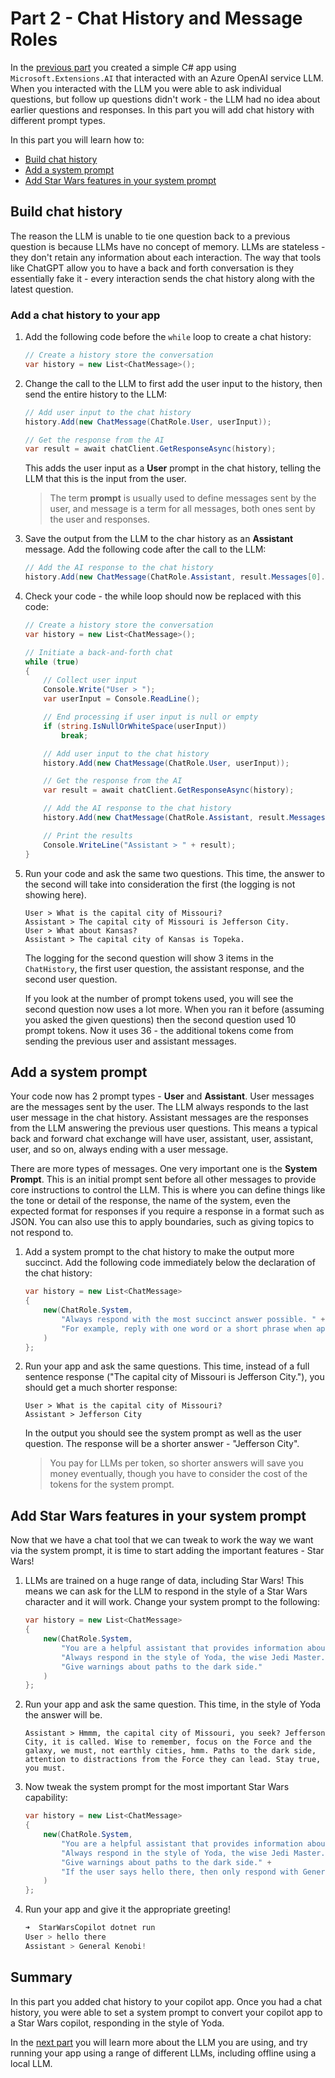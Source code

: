 # Part 2 - Chat History and Message Roles

In the [previous part](../1-chat-with-copilot/README.md) you created a simple C# app using `Microsoft.Extensions.AI` that interacted with an Azure OpenAI service LLM. When you interacted with the LLM you were able to ask individual questions, but follow up questions didn't work - the LLM had no idea about earlier questions and responses. In this part you will add chat history with different prompt types.

In this part you will learn how to:

- [Build chat history](#build-chat-history)
- [Add a system prompt](#add-a-system-prompt)
- [Add Star Wars features in your system prompt](#add-star-wars-features-in-your-system-prompt)

## Build chat history

The reason the LLM is unable to tie one question back to a previous question is because LLMs have no concept of memory. LLMs are stateless - they don't retain any information about each interaction. The way that tools like ChatGPT allow you to have a back and forth conversation is they essentially fake it - every interaction sends the chat history along with the latest question.

### Add a chat history to your app

1. Add the following code before the `while` loop to create a chat history:

    ```cs
    // Create a history store the conversation
    var history = new List<ChatMessage>();
    ```

1. Change the call to the LLM to first add the user input to the history, then send the entire history to the LLM:

    ```cs
    // Add user input to the chat history
    history.Add(new ChatMessage(ChatRole.User, userInput));

    // Get the response from the AI
    var result = await chatClient.GetResponseAsync(history);
    ```

    This adds the user input as a **User** prompt in the chat history, telling the LLM that this is the input from the user.

    > The term **prompt** is usually used to define messages sent by the user, and message is a term for all messages, both ones sent by the user and responses.

1. Save the output from the LLM to the char history as an **Assistant** message. Add the following code after the call to the LLM:

    ```cs
    // Add the AI response to the chat history
    history.Add(new ChatMessage(ChatRole.Assistant, result.Messages[0].Text ?? string.Empty));
    ```

1. Check your code - the while loop should now be replaced with this code:

    ```cs
    // Create a history store the conversation
    var history = new List<ChatMessage>();
    
    // Initiate a back-and-forth chat
    while (true)
    {
        // Collect user input
        Console.Write("User > ");
        var userInput = Console.ReadLine();
    
        // End processing if user input is null or empty
        if (string.IsNullOrWhiteSpace(userInput))
            break;
    
        // Add user input to the chat history
        history.Add(new ChatMessage(ChatRole.User, userInput));
    
        // Get the response from the AI
        var result = await chatClient.GetResponseAsync(history);
    
        // Add the AI response to the chat history
        history.Add(new ChatMessage(ChatRole.Assistant, result.Messages[0].Text ?? string.Empty));
    
        // Print the results
        Console.WriteLine("Assistant > " + result);
    }
    ```

1. Run your code and ask the same two questions. This time, the answer to the second will take into consideration the first (the logging is not showing here).

    ```output
    User > What is the capital city of Missouri?
    Assistant > The capital city of Missouri is Jefferson City.
    User > What about Kansas?
    Assistant > The capital city of Kansas is Topeka.
    ```

    The logging for the second question will show 3 items in the `ChatHistory`, the first user question, the assistant response, and the second user question.

    If you look at the number of prompt tokens used, you will see the second question now uses a lot more. When you ran it before (assuming you asked the given questions) then the second question used 10 prompt tokens. Now it uses 36 - the additional tokens come from sending the previous user and assistant messages.

## Add a system prompt

Your code now has 2 prompt types - **User** and **Assistant**. User messages are the messages sent by the user. The LLM always responds to the last user message in the chat history. Assistant messages are the responses from the LLM answering the previous user questions. This means a typical back and forward chat exchange will have user, assistant, user, assistant, user, and so on, always ending with a user message.

There are more types of messages. One very important one is the **System Prompt**. This is an initial prompt sent before all other messages to provide core instructions to control the LLM. This is where you can define things like the tone or detail of the response, the name of the system, even the expected format for responses if you require a response in a format such as JSON. You can also use this to apply boundaries, such as giving topics to not respond to.

1. Add a system prompt to the chat history to make the output more succinct. Add the following code immediately below the declaration of the chat history:

    ```cs
    var history = new List<ChatMessage>
    {
        new(ChatRole.System,
            "Always respond with the most succinct answer possible. " +
            "For example, reply with one word or a short phrase when appropriate."
        )
    };
    ```

1. Run your app and ask the same questions. This time, instead of a full sentence response ("The capital city of Missouri is Jefferson City."), you should get a much shorter response:

    ```output
    User > What is the capital city of Missouri?
    Assistant > Jefferson City
    ```

    In the output you should see the system prompt as well as the user question. The response will be a shorter answer - "Jefferson City".

    > You pay for LLMs per token, so shorter answers will save you money eventually, though you have to consider the cost of the tokens for the system prompt.

## Add Star Wars features in your system prompt

Now that we have a chat tool that we can tweak to work the way we want via the system prompt, it is time to start adding the important features - Star Wars!

1. LLMs are trained on a huge range of data, including Star Wars! This means we can ask for the LLM to respond in the style of a Star Wars character and it will work. Change your system prompt to the following:

    ```cs
    var history = new List<ChatMessage>
    {
        new(ChatRole.System,
            "You are a helpful assistant that provides information about Star Wars." +
            "Always respond in the style of Yoda, the wise Jedi Master." +
            "Give warnings about paths to the dark side."
        )
    };
    ```

1. Run your app and ask the same question. This time, in the style of Yoda the answer will be.

    ```output
    Assistant > Hmmm, the capital city of Missouri, you seek? Jefferson City, it is called. Wise to remember, focus on the Force and the galaxy, we must, not earthly cities, hmm. Paths to the dark side, attention to distractions from the Force they can lead. Stay true, you must.
    ```

1. Now tweak the system prompt for the most important Star Wars capability:

    ```cs
    var history = new List<ChatMessage>
    {
        new(ChatRole.System,
            "You are a helpful assistant that provides information about Star Wars." +
            "Always respond in the style of Yoda, the wise Jedi Master." +
            "Give warnings about paths to the dark side." +
            "If the user says hello there, then only respond with General Kenobi! and nothing else."
        )
    };
    ```

1. Run your app and give it the appropriate greeting!

    ```cs
    ➜  StarWarsCopilot dotnet run
    User > hello there
    Assistant > General Kenobi!
    ```

## Summary

In this part you added chat history to your copilot app. Once you had a chat history, you were able to set a system prompt to convert your copilot app to a Star Wars copilot, responding in the style of Yoda.

In the [next part](../3-llm-choice/README.md) you will learn more about the LLM you are using, and try running your app using a range of different LLMs, including offline using a local LLM.
